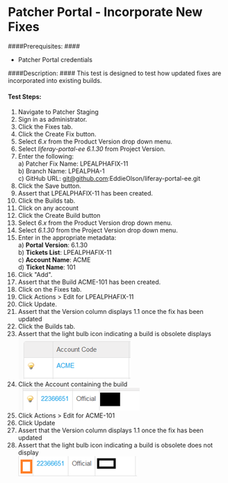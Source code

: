 Patcher Portal - Incorporate New Fixes
======================================

####Prerequisites: ####

* Patcher Portal credentials

####Description: ####
This test is designed to test how updated fixes are incorporated into existing builds.

#### Test Steps: ####
1. Navigate to Patcher Staging
1. Sign in as administrator.
1. Click the Fixes tab.
1. Click the Create Fix button.
1. Select *6.x* from the Product Version drop down menu.
1. Select *liferay-portal-ee 6.1.30* from Project Version.
1. Enter the following:    
	a) Patcher Fix Name: 	LPEALPHAFIX-11    
	b) Branch Name:	LPEALPHA-1    
	c) GitHub URL: git@github.com:EddieOlson/liferay-portal-ee.git
1. Click the Save button.
1. Assert that LPEALPHAFIX-11 has been created.
1. Click the Builds tab.
1. Click on any account
1. Click the Create Build button
1. Select *6.x* from the Product Version drop down menu.
1. Select *6.1.30* from the Project Version drop down menu.
1. Enter in the appropriate metadata:    
	a) **Portal Version**: 6.1.30    
	b) **Tickets List**: LPEALPHAFIX-11    
	c) **Account Name**: ACME    
	d) **Ticket Name**: 101
1. Click "Add".
1. Assert that the Build ACME-101 has been created.
1. Click on the Fixes tab.
1. Click Actions > Edit for LPEALPHAFIX-11
1. Click Update.
1. Assert that the Version column displays 1.1 once the fix has been updated
1. Click the Builds tab.
1. Assert that the light bulb icon indicating a build is obsolete displays    
![image01](../images/new-fixpack01.png)
1. Click the Account containing the build    
![image04](../images/new-fixpack04.png)
1. Click Actions > Edit for ACME-101
1. Click Update
1. Assert that the Version column displays 1.1 once the fix has been updated
1. Assert that the light bulb icon indicating a build is obsolete does not display    
![image03](../images/new-fixpack03.png)